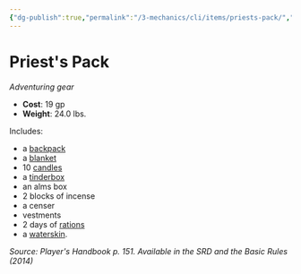```yaml
---
{"dg-publish":true,"permalink":"/3-mechanics/cli/items/priests-pack/","tags":["ttrpg-cli/compendium/src/5e/phb","ttrpg-cli/item/gear/","ttrpg-cli/item/rarity/none"]}
---
```


# Priest's Pack
*Adventuring gear*  


- **Cost**: 19 gp
- **Weight**: 24.0 lbs.

Includes:

- a [backpack](3-Mechanics/CLI/items/backpack.md)  
- a [blanket](3-Mechanics/CLI/items/blanket.md)  
- 10 [candles](3-Mechanics/CLI/items/candle.md)  
- a [tinderbox](3-Mechanics/CLI/items/tinderbox.md)  
- an alms box  
- 2 blocks of incense  
- a censer  
- vestments  
- 2 days of [rations](3-Mechanics/CLI/items/rations-1-day.md)  
- a [waterskin](3-Mechanics/CLI/items/waterskin.md).  

*Source: Player's Handbook p. 151. Available in the <span title='Systems Reference Document (5.1)'>SRD</span> and the Basic Rules (2014)*